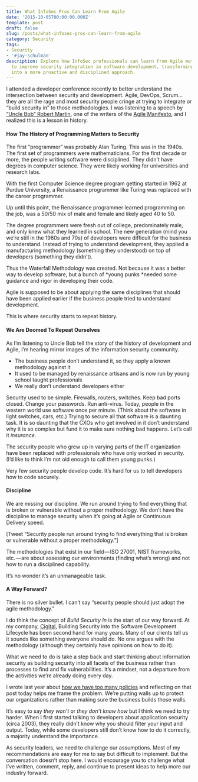```yaml
---
title: What InfoSec Pros Can Learn From Agile
date: '2015-10-05T00:00:00.000Z'
template: post
draft: false
slug: /posts/what-infosec-pros-can-learn-from-agile
category: Security
tags:
- Security
- '#jay-schulman'
description: Explore how InfoSec professionals can learn from Agile methodologies
  to improve security integration in software development, transforming security practices
  into a more proactive and disciplined approach.
---
```

I attended a developer conference recently to better understand the intersection between security and development. Agile, DevOps, Scrum… they are all the rage and most security people cringe at trying to integrate or “build security in” to those methodologies. I was listening to a speech by [“Uncle Bob” Robert Martin](https://en.wikipedia.org/wiki/Robert_Cecil_Martin), one of the writers of the [Agile Manifesto](http://www.agilemanifesto.org/), and I realized this is a lesson in history.

#### How The History of Programming Matters to Security

The first “programmer” was probably Alan Turing. This was in the 1940s. The first set of programmers were mathematicians. For the first decade or more, the people writing software were disciplined. They didn’t have degrees in computer science. They were likely working for universities and research labs.

With the first Computer Science degree program getting started in 1962 at Purdue University, a Renaissance programmer like Turing was replaced with the career programmer.

Up until this point, the Renaissance programmer learned programming on the job, was a 50/50 mix of male and female and likely aged 40 to 50.

The degree programmers were fresh out of college, predominately male, and only knew what they learned in school. The new generation (mind you we’re still in the 1960s and 70s) of developers were difficult for the business to understand. Instead of trying to understand development, they applied a manufacturing methodology (something they understood) on top of developers (something they didn’t).

Thus the Waterfall Methodology was created. Not because it was a better way to develop software, but a bunch of *young punks *needed some guidance and rigor in developing their code.

Agile is supposed to be about applying the same disciplines that should have been applied earlier if the business people tried to understand development.

This is where security starts to repeat history.

#### We Are Doomed To Repeat Ourselves

As I’m listening to Uncle Bob tell the story of the history of development and Agile, I’m hearing mirror images of the information security community.

- The business people don’t understand it, so they apply a known methodology against it
- It used to be managed by renaissance artisans and is now run by young school taught professionals
- We really don’t understand developers either

Security used to be simple. Firewalls, routers, switches. Keep bad ports closed. Change your passwords. Run anti-virus. Today, people in the western world use software once per minute. (Think about the software in light switches, cars, etc.) Trying to secure all that software is a daunting task. It is so daunting that the CXOs who get involved in it don’t understand why it is so complex but fund it to make sure nothing bad happens. Let’s call it *insurance.*

The security people who grew up in varying parts of the IT organization have been replaced with professionals who have only worked in security. (I’d like to think I’m not old enough to call them young punks.)

Very few security people develop code. It’s hard for us to tell developers how to code securely.

#### Discipline

We are missing our discipline. We run around trying to find everything that is broken or vulnerable without a proper methodology. We don’t have the discipline to manage security when it’s going at Agile or Continuous Delivery speed.

[Tweet “Security people run around trying to find everything that is broken or vulnerable without a proper methodology.”]

The methodologies that exist in our field — ISO 27001, NIST frameworks, etc. — are about assessing our environments (finding what’s wrong) and not how to run a disciplined capability.

It’s no wonder it’s an unmanageable task.

#### A Way Forward?

There is no silver bullet. I can’t say “security people should just adopt the agile methodology.”

I do think the concept of *Build Security In* is the start of our way forward. At my company, [Cigital](http://www.cigital.com), Building Security into the Software Development Lifecycle has been second hand for many years. Many of our clients tell us it sounds like something everyone should do. No one argues with the methodology (although they certainly have opinions on how to do it).

What we need to do is take a step back and start thinking about information security as building security into all facets of the business rather than processes to find and fix vulnerabilities. It’s a mindset, not a departure from the activities we’re already doing every day.

I wrote last year about [how we have too many policies](https://www.jayschulman.com/you-have-too-many-security-policies/) and reflecting on that post today helps me frame the problem. We’re putting walls up to protect our organizations rather than making sure the business builds those walls.

It’s easy to say *they won’t* or *they don’t know how* but I think we need to try harder. When I first started talking to developers about application security (circa 2003), they really didn’t know why you should filter your input and output. Today, while some developers still don’t know how to do it correctly, a majority understand the importance.

As security leaders, we need to challenge our assumptions. Most of my recommendations are easy for me to say but difficult to implement. But the conversation doesn’t stop here. I would encourage you to challenge what I’ve written, comment, reply, and continue to present ideas to help more our industry forward.